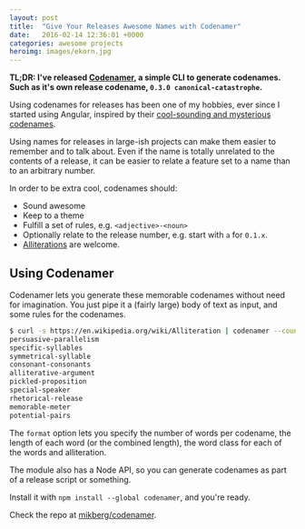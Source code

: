 ```yaml
---
layout: post
title:  "Give Your Releases Awesome Names with Codenamer"
date:   2016-02-14 12:36:01 +0000
categories: awesome projects
heroimg: images/ekorn.jpg
---
```


**TL;DR: I've released [Codenamer][codenamer], a simple CLI to generate codenames. Such as it's own release codename, `0.3.0 canonical-catastrophe`.**

Using codenames for releases has been one of my hobbies, ever since I started using Angular, inspired by their [cool-sounding and mysterious codenames][angular-codenames].

Using names for releases in large-ish projects can make them easier to remember and to talk about. Even if the name is totally unrelated to the contents of a release, it can be easier to relate a feature set to a name than to an arbitrary number.

In order to be extra cool, codenames should:

 - Sound awesome
 - Keep to a theme
 - Fulfill a set of rules, e.g. `<adjective>-<noun>`
 - Optionally relate to the release number, e.g. start with `a` for `0.1.x`.
 - [Alliterations][alliterations] are welcome.

## Using Codenamer

Codenamer lets you generate these memorable codenames without need for imagination. You just pipe it a (fairly large) body of text as input, and some rules for the codenames.

```sh
$ curl -s https://en.wikipedia.org/wiki/Alliteration | codenamer --count 10 --format cJ,n15-cN,a,n20
persuasive-parallelism
specific-syllables
symmetrical-syllable
consonant-consonants
alliterative-argument
pickled-proposition
special-speaker
rhetorical-release
memorable-meter
potential-pairs
```

The `format` option lets you specify the number of words per codename, the length of each word (or the combined length), the word class for each of the words and alliteration.

The module also has a Node API, so you can generate codenames as part of a release script or something.

Install it with `npm install --global codenamer`, and you're ready.

Check the repo at [mikberg/codenamer][codenamer].

[angular-codenames]: https://github.com/angular/angular.js/blob/master/CHANGELOG.md
[codenamer]: https://github.com/mikberg/codenamer
[alliterations]: https://en.wikipedia.org/wiki/Alliteration
